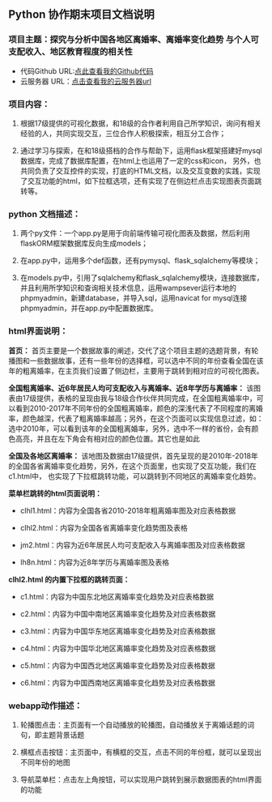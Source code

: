 ## Python 协作期末项目文档说明

### 项目主题：探究与分析中国各地区离婚率、离婚率变化趋势 与个人可支配收入、地区教育程度的相关性

* 代码Github URL:[点此查看我的Github代码](https://github.com/Liangyingqi/python/tree/master/wxqmxm)
* 云服务器 URL：[点击查看我的云服务器url](http://121.199.73.44:9999/)

### 项目内容：
1. 根据17级提供的可视化数据，和18级的合作者利用自己所学知识，询问有相关经验的人，共同实现交互，三位合作人积极探索，相互分工合作；

2. 通过学习与探索，在和18级搭档的合作与帮助下，运用flask框架搭建好mysql数据库，完成了数据库配置，在html上也运用了一定的css和icon，
另外，也共同负责了交互控件的实现，打底的HTML文档，以及交互变数的实践，实现了交互功能的html，如下拉框选项，还有实现了在侧边栏点击实现图表页面跳转等。


### python 文档描述：

1. 两个py文件：一个app.py是用于向前端传输可视化图表及数据，然后利用flaskORM框架数据库反向生成models；

2. 在app.py中，运用多个def函数，还有pymysql、flask_sqlalchemy等模块；

3. 在models.py中，引用了sqlalchemy和flask_sqlalchemy模块，连接数据库，并且利用所学知识和查询相关技术信息，运用wampsever运行本地的phpmyadmin，新建database，并导入sql，运用navicat for mysql连接phpmyadmin，并在app.py中配置数据库。

### html界面说明：
**首页：** 首页主要是一个数据故事的阐述，交代了这个项目主题的选题背景，有轮播图和一些数据故事，还有一些年份的选择框，可以选中不同的年份查看全国在该年的粗离婚率，在主页我们设置了侧边栏，主要用于跳转到相对应的可视化图表。

**全国粗离婚率、近6年居民人均可支配收入与离婚率、近8年学历与离婚率：** 该图表由17级提供，表格的呈现由我与18级合作伙伴共同完成，在全国粗离婚率中，可以看到2010-2017年不同年份的全国粗离婚率，颜色的深浅代表了不同程度的离婚率，颜色越深，代表了粗离婚率越高；另外，在这个页面可以实现信息过滤，如：选中2010年，可以看到该年的全国粗离婚率，另外，选中不一样的省份，会有颜色高亮，并且在左下角会有相对应的颜色位置。其它也是如此

**全国及各地区离婚率：** 该地图及数据由17级提供，首先呈现的是2010年-2018年的全国各省离婚率变化趋势，另外，在这个页面里，也实现了交互功能，我们在c1.html中， 也实现了下拉框跳转功能，可以跳转到不同地区的离婚率变化趋势。

**菜单栏跳转的html页面说明：** 

* clhl1.html：内容为全国各省2010-2018年粗离婚率图及对应表格数据

* clhl2.html：内容为全国各省离婚率变化趋势图及表格

* jm2.html：内容为近6年居民人均可支配收入与离婚率图及对应表格数据

* lh8n.html：内容为近8年学历与离婚率图及表格

**clhl2.html 的内置下拉框的跳转页面：**

* c1.html：内容为中国东北地区离婚率变化趋势及对应表格数据

* c2.html：内容为中国中南地区离婚率变化趋势及对应表格数据

* c3.html：内容为中国华东地区离婚率变化趋势及对应表格数据

* c4.html：内容为中国华北地区离婚率变化趋势及对应表格数据

* c5.html：内容为中国西北地区离婚率变化趋势及对应表格数据

* c6.html：内容为中国西南地区离婚率变化趋势及对应表格数据

### webapp动作描述：

1. 轮播图点击：主页面有一个自动播放的轮播图，自动播放关于离婚话题的词句，即主题背景话题

2. 横框点击按钮：主页面中，有横框的交互，点击不同的年份框，就可以呈现出不同年份的地图

3. 导航菜单栏：点击左上角按钮，可以实现用户跳转到展示数据图表的html界面的功能
